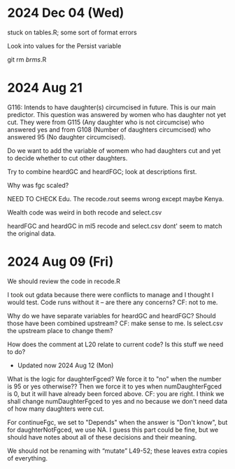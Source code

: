 
2024 Dec 04 (Wed)
=================

stuck on tables.R; some sort of format errors

Look into values for the Persist variable

git rm *brms*.R

2024 Aug 21 
===========
G116: Intends to have daughter(s) circumcised in future.  This is our main predictor.  This question was answered by women who has daughter not yet cut. They were from G115 (Any daughter who is not circumcise) who answered yes and from G108 (Number of  daughters circumcised) who answered 95 (No daughter circumcised).   

Do we want to add the variable of womem who had daughters cut and yet to decide whether to cut other daughters.

Try to combine heardGC and heardFGC; look at descriptions first.

Why was fgc scaled?

NEED TO CHECK Edu. The recode.rout seems wrong except maybe Kenya.

Wealth code was weird in both recode and select.csv 

heardFGC and heardGC in ml5 recode and select.csv dont' seem to match the original data.

2024 Aug 09 (Fri)
=================

We should review the code in recode.R

I took out gdata because there were conflicts to manage and I thought I would test. Code runs without it – are there any concerns?
CF:  not to me.

Why do we have separate variables for heardGC and heardFGC? Should those have been combined upstream?
CF: make sense to me.  Is select.csv the upstream place to change them?

How does the comment at L20 relate to current code? Is this stuff we need to do?
* Updated now 2024 Aug 12 (Mon)

What is the logic for daughterFgced? We force it to "no" when the number is 95 or yes otherwise?? Then we force it to yes when numDaughterFgced is 0, but it will have already been forced above.
CF:  you are right.  I think we shall change numDaughterFgced to yes and no because we don't need data of how many daughters were cut.

For continueFgc, we set to "Depends" when the answer is "Don't know", but for daughterNotFgced, we use NA. I guess this part could be fine, but we should have notes about all of these decisions and their meaning.

We should not be renaming with “mutate” L49-52; these leaves extra copies of everything.
